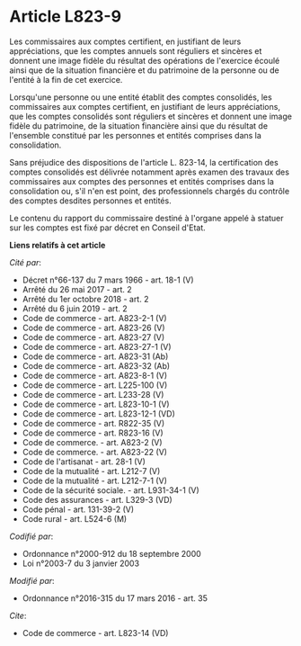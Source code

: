 # Article L823-9

Les commissaires aux comptes certifient, en justifiant de leurs appréciations, que les comptes annuels sont réguliers et
sincères et donnent une image fidèle du résultat des opérations de l'exercice écoulé ainsi que de la situation financière et
du patrimoine de la personne ou de l'entité à la fin de cet exercice. 

Lorsqu'une personne ou une entité établit des comptes consolidés, les commissaires aux comptes certifient, en justifiant de
leurs appréciations, que les comptes consolidés sont réguliers et sincères et donnent une image fidèle du patrimoine, de la
situation financière ainsi que du résultat de l'ensemble constitué par les personnes et entités comprises dans la
consolidation. 

Sans préjudice des dispositions de l'article L. 823-14, la certification des comptes consolidés est délivrée notamment après
examen des travaux des commissaires aux comptes des personnes et entités comprises dans la consolidation ou, s'il n'en est
point, des professionnels chargés du contrôle des comptes desdites personnes et entités.

Le contenu du rapport du commissaire destiné à l'organe appelé à statuer sur les comptes est fixé par décret en Conseil
d'Etat.

**Liens relatifs à cet article**

_Cité par_:

  - Décret n°66-137 du 7 mars 1966 - art. 18-1 (V)
  - Arrêté du 26 mai 2017 - art. 2
  - Arrêté du 1er octobre 2018 - art. 2
  - Arrêté du 6 juin 2019 - art. 2
  - Code de commerce - art. A823-2-1 (V)
  - Code de commerce - art. A823-26 (V)
  - Code de commerce - art. A823-27 (V)
  - Code de commerce - art. A823-27-1 (V)
  - Code de commerce - art. A823-31 (Ab)
  - Code de commerce - art. A823-32 (Ab)
  - Code de commerce - art. A823-8-1 (V)
  - Code de commerce - art. L225-100 (V)
  - Code de commerce - art. L233-28 (V)
  - Code de commerce - art. L823-10-1 (V)
  - Code de commerce - art. L823-12-1 (VD)
  - Code de commerce - art. R822-35 (V)
  - Code de commerce - art. R823-16 (V)
  - Code de commerce. - art. A823-2 (V)
  - Code de commerce. - art. A823-22 (V)
  - Code de l'artisanat - art. 28-1 (V)
  - Code de la mutualité - art. L212-7 (V)
  - Code de la mutualité - art. L212-7-1 (V)
  - Code de la sécurité sociale. - art. L931-34-1 (V)
  - Code des assurances - art. L329-3 (VD)
  - Code pénal - art. 131-39-2 (V)
  - Code rural - art. L524-6 (M)

_Codifié par_:

  - Ordonnance n°2000-912 du 18 septembre 2000
  - Loi n°2003-7 du 3 janvier 2003

_Modifié par_:

  - Ordonnance n°2016-315 du 17 mars 2016 - art. 35

_Cite_:

  - Code de commerce - art. L823-14 (VD)
